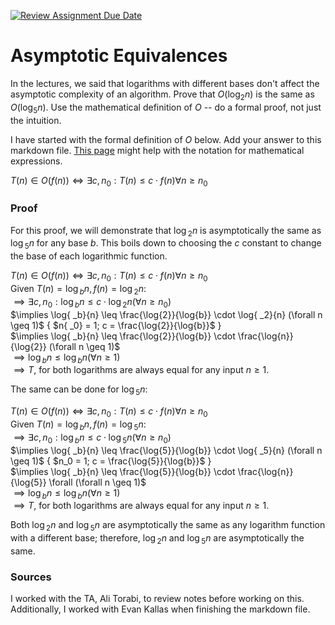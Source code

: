 [![Review Assignment Due Date](https://classroom.github.com/assets/deadline-readme-button-24ddc0f5d75046c5622901739e7c5dd533143b0c8e959d652212380cedb1ea36.svg)](https://classroom.github.com/a/fbkbKZ5N)
# Asymptotic Equivalences

In the lectures, we said that logarithms with different bases don't affect the
asymptotic complexity of an algorithm. Prove that $O(\log_{2} n)$ is the same as
$O(\log_{5} n)$. Use the mathematical definition of $O$ -- do a formal proof,
not just the intuition.

I have started with the formal definition of $O$ below. Add your answer to this
markdown file. [This
page](https://docs.github.com/en/get-started/writing-on-github/working-with-advanced-formatting/writing-mathematical-expressions)
might help with the notation for mathematical expressions.

$T(n) \in O(f(n)) \iff \exists c, n_0: T(n) \leq c \cdot f(n) \forall n \geq n_0$

### Proof

For this proof, we will demonstrate that $\log{ _2}{n}$ is asymptotically the same as $\log{ _5}{n}$ for any base $b$. This boils down to choosing the $c$ constant to change the base of each logarithmic function.

$T(n) \in O(f(n)) \iff \exists c, n_0: T(n) \leq c \cdot f(n) \forall n \geq n_0$<br>
Given $T(n) = \log{ _b}{n}, f(n) = \log{ _2}{n}$:<br>
$\implies \exists c, n_0: \log{ _b}{n} \leq c \cdot \log{ _2}{n} (\forall n \geq n_0)$<br>
$\implies \log{ _b}{n} \leq \frac{\log{2}}{\log{b}} \cdot \log{ _2}{n} (\forall n \geq 1)$ { $n{ _0} = 1; c = \frac{\log{2}}{\log{b}}$ }<br>
$\implies \log{ _b}{n} \leq \frac{\log{2}}{\log{b}} \cdot \frac{\log{n}}{\log{2}} (\forall n \geq 1)$<br>
$\implies \log{ _b}{n} \leq \log{ _b}{n} (\forall n \geq 1)$<br>
$\implies T$, for both logarithms are always equal for any input $n \geq 1$.<br>


The same can be done for $\log{ _5{n}}$:<br>

$T(n) \in O(f(n)) \iff \exists c, n_0: T(n) \leq c \cdot f(n) \forall n \geq n_0$<br>
Given $T(n) = \log{ _b}{n}, f(n) = \log{ _5}{n}$:<br>
$\implies \exists c, n_0: \log{ _b}{n} \leq c \cdot \log{ _5}{n} (\forall n \geq n_0)$<br>
$\implies \log{ _b}{n} \leq \frac{\log{5}}{\log{b}} \cdot \log{ _5}{n} (\forall n \geq 1)$ { $n_0 = 1; c = \frac{\log{5}}{\log{b}}$ }<br>
$\implies \log{ _b}{n} \leq \frac{\log{5}}{\log{b}} \cdot \frac{\log{n}}{\log{5}} \forall (\forall n \geq 1)$<br>
$\implies \log{ _b}{n} \leq \log{ _b}{n} (\forall n \geq 1)$<br>
$\implies T$, for both logarithms are always equal for any input $n \geq 1$.

Both $\log{ _2}{n}$ and $\log{ _5}{n}$ are asymptotically the same as any logarithm function with a different base; therefore, $\log{ _2}{n}$ and $\log{ _5}{n}$ are asymptotically the same.

### Sources

I worked with the TA, Ali Torabi, to review notes before working on this. Additionally, I worked with Evan Kallas when finishing the markdown file.  

